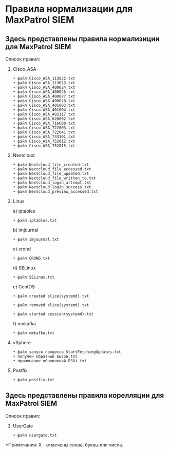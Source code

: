 # Правила нормализации для MaxPatrol SIEM  
 ## Здесь представлены правила нормализиции для MaxPatrol SIEM  
  Список правил:
1) Cisco_ASA

       • файл Cisco_ASA_113022.txt
       • файл Cisco_ASA_113023.txt
       • файл Cisco_ASA_400024.txt
       • файл Cisco_ASA_400026.txt
       • файл Cisco_ASA_400027.txt
       • файл Cisco_ASA_400028.txt
       • файл Cisco_ASA_401003.txt
       • файл Cisco_ASA_401004.txt
       • файл Cisco_ASA_402117.txt
       • файл Cisco_ASA_620002.txt
       • файл Cisco_ASA_716600.txt
       • файл Cisco_ASA_722003.txt
       • файл Cisco_ASA_722041.txt
       • файл Cisco_ASA_733101.txt
       • файл Cisco_ASA_752012.txt
       • файл Cisco_ASA_752015.txt
         
4) Nextcloud 
       
       • файл Nextcloud_file_created.txt
       • файл Nextcloud_file_accessed.txt
       • файл Nextcloud_file_updated.txt
       • файл Nextcloud_file_written_to.txt
       • файл Nextcloud_login_attempt.txt
       • файл Nextcloud_login_success.txt
       • файл Nextcloud_preview_accessed.txt

4) Linux

     a) iptables 
     
       • файл iptables.txt
     
     b) imjournal 
     
       • файл imjournal.txt
     
     c) crond 
       
       • файл CROND.txt
     
     d) SELinux 
        
       • файл SELinux.txt
     
     e) CentOS
      
       • файл created slice(systemd).txt
      
       • файл removed slice(systemd).txt
       
       • файл started session(systemd).txt
      f) omkafka
       
       • файл omkafka.txt
      
     
4) vSphere

       • файл запуск процесса StartFetchingUpdates.txt
       • получен обратный вызов.txt
       • применение обновлений ESXi.txt

7) Postfix

       • файл postfix.txt  
       
## Здесь представлены правила корелляции для MaxPatrol SIEM  
  Список правил:
1) UserGate 
       
       • файл usergate.txt

*Примечания: 
X - отмечены слова, буквы или числа.
